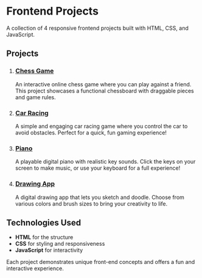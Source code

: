 # Frontend Projects

A collection of 4 responsive frontend projects built with HTML, CSS, and JavaScript.

## Projects

1. ### [Chess Game](https://chess-game-24.netlify.app/)
   An interactive online chess game where you can play against a friend. This project showcases a functional chessboard with draggable pieces and game rules.

2. ### [Car Racing](https://car-racing-25.netlify.app/)
   A simple and engaging car racing game where you control the car to avoid obstacles. Perfect for a quick, fun gaming experience!

3. ### [Piano](https://playable-piano20.netlify.app/)
   A playable digital piano with realistic key sounds. Click the keys on your screen to make music, or use your keyboard for a full experience!

4. ### [Drawing App](https://playable-piano20.netlify.app/)
   A digital drawing app that lets you sketch and doodle. Choose from various colors and brush sizes to bring your creativity to life.

## Technologies Used

- **HTML** for the structure
- **CSS** for styling and responsiveness
- **JavaScript** for interactivity

Each project demonstrates unique front-end concepts and offers a fun and interactive experience.
